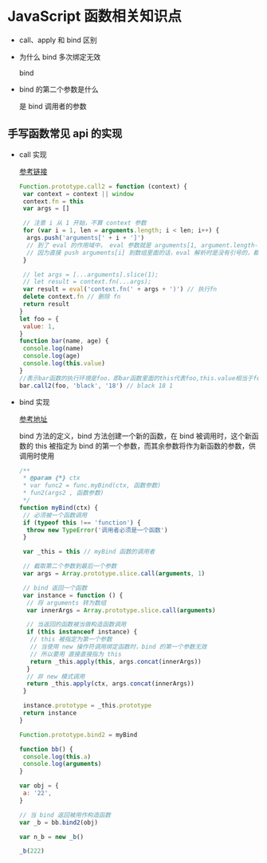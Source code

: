 # JavaScript 函数相关知识点

- call、apply 和 bind 区别
- 为什么 bind 多次绑定无效

   bind

- bind 的第二个参数是什么

   是 bind 调用者的参数

## 手写函数常见 api 的实现

- call 实现

  [参考链接](https://www.cnblogs.com/echolun/p/12144344.html)

  ```js
  Function.prototype.call2 = function (context) {
   var context = context || window
   context.fn = this
   var args = []

   // 注意 i 从 1 开始，不算 context 参数
   for (var i = 1, len = arguments.length; i < len; i++) {
    args.push('arguments[' + i + ']')
    // 到了 eval 的作用域中， eval 参数就是 arguments[1, argument.length-1]，可以保证参数的类型正确，在eval执行环境中对 arguments 通过索引直接取值传入
    // 因为直接 push arguments[i] 到数组里面的话，eval 解析时是没有引号的，都是按照变量去引用的，所以会报错找不到某个变量
   }

   // let args = [...arguments].slice(1);
   // let result = context.fn(...args);
   var result = eval('context.fn(' + args + ')') // 执行fn
   delete context.fn // 删除 fn
   return result
  }
  let foo = {
   value: 1,
  }
  function bar(name, age) {
   console.log(name)
   console.log(age)
   console.log(this.value)
  }
  //表示bar函数的执行环境是foo，即bar函数里面的this代表foo,this.value相当于foo.value,然后给bar函数传递两个参数
  bar.call2(foo, 'black', '18') // black 18 1
  ```

- bind 实现

  [参考地址](https://github.com/Raynos/function-bind/blob/master/implementation.js)

  bind 方法的定义，bind 方法创建一个新的函数，在 bind 被调用时，这个新函数的 this 被指定为 bind 的第一个参数，而其余参数将作为新函数的参数，供调用时使用

  ```js
  /**
   * @param {*} ctx
   * var func2 = func.myBind(ctx, 函数参数)
   * fun2(args2 , 函数参数)
   */
  function myBind(ctx) {
   // 必须被一个函数调用
   if (typeof this !== 'function') {
    throw new TypeError('调用者必须是一个函数')
   }

   var _this = this // myBind 函数的调用者

   // 截取第二个参数到最后一个参数
   var args = Array.prototype.slice.call(arguments, 1)

   // bind 返回一个函数
   var instance = function () {
    // 将 arguments 转为数组
    var innerArgs = Array.prototype.slice.call(arguments)

    // 当返回的函数被当做构造函数调用
    if (this instanceof instance) {
     // this 被指定为第一个参数
     // 当使用 new 操作符调用绑定函数时，bind 的第一个参数无效
     // 所以要用 直接直接指为 this
     return _this.apply(this, args.concat(innerArgs))
    }
    // 非 new 模式调用
    return _this.apply(ctx, args.concat(innerArgs))
   }

   instance.prototype = _this.prototype
   return instance
  }

  Function.prototype.bind2 = myBind

  function bb() {
   console.log(this.a)
   console.log(arguments)
  }

  var obj = {
   a: '22',
  }

  // 当 bind 返回被用作构造函数
  var _b = bb.bind2(obj)

  var n_b = new _b()

  _b(222)
  ```
